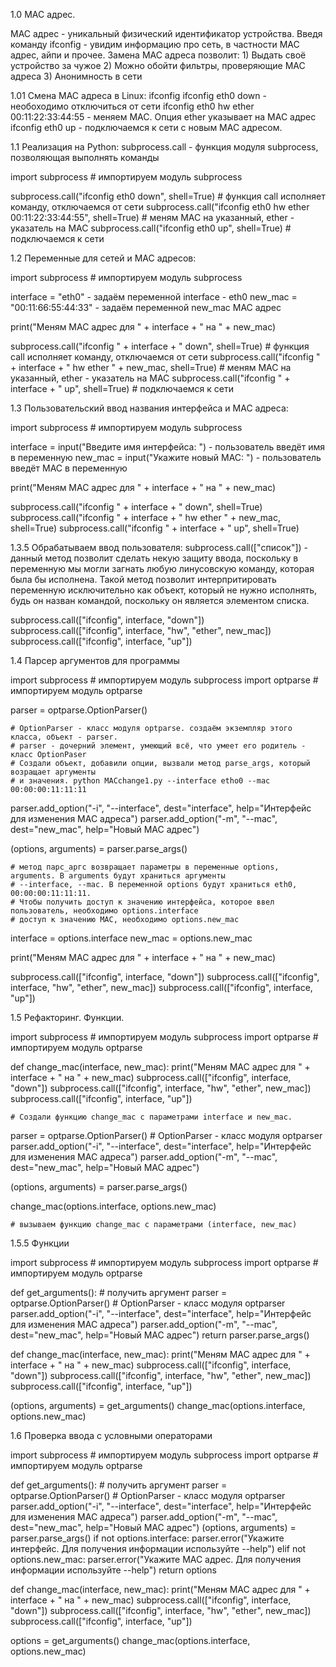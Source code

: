 1.0 MAC адрес. 

МАС адрес - уникальный физический идентификатор устройства.
Введя команду ifconfig - увидим информацию про сеть, в частности МАС адрес, айпи и прочее.
Замена МАС адреса позволит: 
	1) Выдать своё устройство за чужое
	2) Можно обойти фильтры, проверяющие МАС адреса
	3) Анонимность в сети

1.01 Смена МАС адреса в Linux:
	ifconfig
	ifconfig eth0 down - необоходимо отключиться от сети
	ifconfig eth0 hw ether 00:11:22:33:44:55 - меняем МАС. Опция ether указывает на МАС адрес
	ifconfig eth0 up - подключаемся к сети с новым МАС адресом.


1.1 Реализация на Python:
subprocess.call - функция модуля subprocess, позволяющая выполнять команды


import subprocess      # импортируем модуль subprocess

subprocess.call("ifconfig eth0 down", shell=True)      # функция call исполняет команду, отключаемся от сети
subprocess.call("ifconfig eth0 hw ether 00:11:22:33:44:55", shell=True)      # меням МАС на указанный, ether - указатель на МАС
subprocess.call("ifconfig eth0 up", shell=True)    # подключаемся к сети

1.2 Переменные для сетей и МАС адресов:

import subprocess      # импортируем модуль subprocess

interface = "eth0"   			 	- задаём переменной interface - eth0
new_mac = "00:11:66:55:44:33"   		- задаём переменной new_mac МАС адрес

print("Меням МАС адрес для " + interface + " на " + new_mac)

subprocess.call("ifconfig " + interface + " down", shell=True)   # функция call исполняет команду, отключаемся от сети
subprocess.call("ifconfig " + interface + " hw ether " + new_mac, shell=True)   # меням МАС на указанный, ether - указатель на МАС
subprocess.call("ifconfig " + interface + " up", shell=True)     # подключаемся к сети

1.3 Пользовательский ввод названия интерфейса и МАС адреса:

import subprocess      # импортируем модуль subprocess

interface = input("Введите имя интерфейса: ") 		- пользователь введёт имя в переменную
new_mac = input("Укажите новый МАС: ")			- пользователь введёт МАС в переменную

print("Меням МАС адрес для " + interface + " на " + new_mac)

subprocess.call("ifconfig " + interface + " down", shell=True)
subprocess.call("ifconfig " + interface + " hw ether " + new_mac, shell=True)
subprocess.call("ifconfig " + interface + " up", shell=True)

1.3.5 Обрабатываем ввод пользователя:
subprocess.call(["список"]) - данный метод позволит сделать некую защиту ввода, поскольку
в переменную мы могли загнать любую линусовскую команду, которая была бы исполнена. Такой метод
позволит интерпритировать переменную исключительно как объект, который не нужно исполнять, будь он назван 
командой, поскольку он является элементом списка.

subprocess.call(["ifconfig", interface, "down"])  
subprocess.call(["ifconfig", interface, "hw", "ether", new_mac])
subprocess.call(["ifconfig", interface, "up"])

1.4 Парсер аргументов для программы

import subprocess      		# импортируем модуль subprocess
import optparse       		# импортируем модуль optparse

parser = optparse.OptionParser()  

	# OptionParser - класс модуля optparse. создаём экземпляр этого класса, объект - parser.
	# parser - дочерний элемент, умеющий всё, что умеет его родитель - класс OptionPaser 
	# Создали объект, добавили опции, вызвали метод parse_args, который возращает аргументы
	# и значения. python MACchange1.py --interface etho0 --mac 00:00:00:11:11:11


parser.add_option("-i", "--interface", dest="interface", help="Интерфейс для изменения МАС адреса")
parser.add_option("-m", "--mac", dest="new_mac", help="Новый МАС адрес")

(options, arguments) = parser.parse_args()     

	# метод парс_аргс возвращает параметры в переменные options, arguments. В аrguments будут храниться аргументы
	# --interface, --mac. В переменной options будут храниться eth0, 00:00:00:11:11:11.
	# Чтобы получить доступ к значению интерфейса, которое ввел пользователь, необходимо options.interface
	# доступ к значению МАС, необходимо options.new_mac	

interface = options.interface
new_mac = options.new_mac

print("Меням МАС адрес для " + interface + " на " + new_mac)

subprocess.call(["ifconfig", interface, "down"])
subprocess.call(["ifconfig", interface, "hw", "ether", new_mac])
subprocess.call(["ifconfig", interface, "up"])

1.5 Рефакторинг. Функции.

import subprocess      # импортируем модуль subprocess
import optparse        # импортируем модуль optparse

def change_mac(interface, new_mac): 
    print("Меням МАС адрес для " + interface + " на " + new_mac)
    subprocess.call(["ifconfig", interface, "down"])
    subprocess.call(["ifconfig", interface, "hw", "ether", new_mac])
    subprocess.call(["ifconfig", interface, "up"])

	# Создали функцию change_mac с параметрами interface и new_mac.

parser = optparse.OptionParser()  # OptionParser - класс модуля optparser
parser.add_option("-i", "--interface", dest="interface", help="Интерфейс для изменения МАС адреса")
parser.add_option("-m", "--mac", dest="new_mac", help="Новый МАС адрес")

(options, arguments) = parser.parse_args()

change_mac(options.interface, options.new_mac)

	# вызываем функцию change_mac c параметрами (interface, new_mac)

1.5.5 Функции

import subprocess      # импортируем модуль subprocess
import optparse        # импортируем модуль optparse

def get_arguments():  # получить аргумент
    parser = optparse.OptionParser()  # OptionParser - класс модуля optparser
    parser.add_option("-i", "--interface", dest="interface", help="Интерфейс для изменения МАС адреса")
    parser.add_option("-m", "--mac", dest="new_mac", help="Новый МАС адрес")
    return parser.parse_args() 


def change_mac(interface, new_mac):
    print("Меням МАС адрес для " + interface + " на " + new_mac)
    subprocess.call(["ifconfig", interface, "down"])
    subprocess.call(["ifconfig", interface, "hw", "ether", new_mac])
    subprocess.call(["ifconfig", interface, "up"])

(options, arguments) = get_arguments()
change_mac(options.interface, options.new_mac)

1.6 Проверка ввода с условными операторами

import subprocess  # импортируем модуль subprocess
import optparse  # импортируем модуль optparse


def get_arguments():  # получить аргумент
    parser = optparse.OptionParser()  # OptionParser - класс модуля optparser
    parser.add_option("-i", "--interface", dest="interface", help="Интерфейс для изменения МАС адреса")
    parser.add_option("-m", "--mac", dest="new_mac", help="Новый МАС адрес")
    (options, arguments) = parser.parse_args()
    if not options.interface:
        parser.error("Укажите интерфейс. Для получения информации используйте --help")
    elif not options.new_mac:
        parser.error("Укажите МАС адрес. Для получения информации используйте --help")
    return options


def change_mac(interface, new_mac):
    print("Меням МАС адрес для " + interface + " на " + new_mac)
    subprocess.call(["ifconfig", interface, "down"])
    subprocess.call(["ifconfig", interface, "hw", "ether", new_mac])
    subprocess.call(["ifconfig", interface, "up"])


options = get_arguments()
change_mac(options.interface, options.new_mac)

